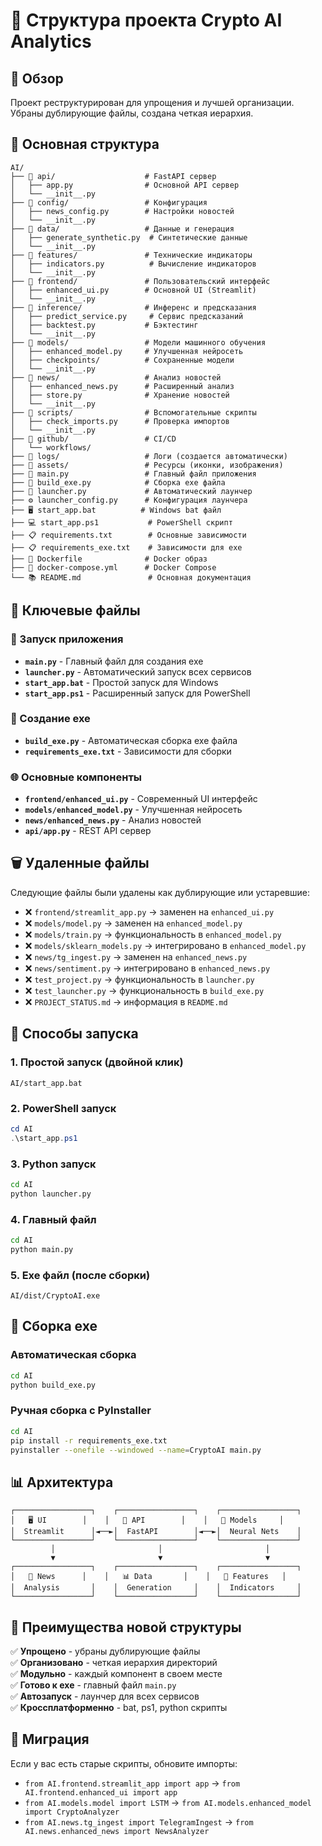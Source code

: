 # 📁 Структура проекта Crypto AI Analytics

## 🎯 Обзор
Проект реструктурирован для упрощения и лучшей организации. Убраны дублирующие файлы, создана четкая иерархия.

## 📂 Основная структура

```
AI/
├── 📁 api/                    # FastAPI сервер
│   ├── app.py                # Основной API сервер
│   └── __init__.py
├── 📁 config/                 # Конфигурация
│   ├── news_config.py        # Настройки новостей
│   └── __init__.py
├── 📁 data/                   # Данные и генерация
│   ├── generate_synthetic.py  # Синтетические данные
│   └── __init__.py
├── 📁 features/               # Технические индикаторы
│   ├── indicators.py          # Вычисление индикаторов
│   └── __init__.py
├── 📁 frontend/               # Пользовательский интерфейс
│   ├── enhanced_ui.py        # Основной UI (Streamlit)
│   └── __init__.py
├── 📁 inference/              # Инференс и предсказания
│   ├── predict_service.py     # Сервис предсказаний
│   ├── backtest.py           # Бэктестинг
│   └── __init__.py
├── 📁 models/                 # Модели машинного обучения
│   ├── enhanced_model.py     # Улучшенная нейросеть
│   ├── checkpoints/          # Сохраненные модели
│   └── __init__.py
├── 📁 news/                   # Анализ новостей
│   ├── enhanced_news.py      # Расширенный анализ
│   ├── store.py              # Хранение новостей
│   └── __init__.py
├── 📁 scripts/                # Вспомогательные скрипты
│   ├── check_imports.py      # Проверка импортов
│   └── __init__.py
├── 📁 github/                 # CI/CD
│   └── workflows/
├── 📁 logs/                   # Логи (создается автоматически)
├── 📁 assets/                 # Ресурсы (иконки, изображения)
├── 🚀 main.py                 # Главный файл приложения
├── 🔨 build_exe.py            # Сборка exe файла
├── 🚀 launcher.py             # Автоматический лаунчер
├── ⚙️ launcher_config.py      # Конфигурация лаунчера
├── 🖥️ start_app.bat          # Windows bat файл
├── 💻 start_app.ps1           # PowerShell скрипт
├── 📋 requirements.txt        # Основные зависимости
├── 📋 requirements_exe.txt    # Зависимости для exe
├── 🐳 Dockerfile              # Docker образ
├── 🐳 docker-compose.yml      # Docker Compose
└── 📚 README.md               # Основная документация
```

## 🎯 Ключевые файлы

### 🚀 Запуск приложения
- **`main.py`** - Главный файл для создания exe
- **`launcher.py`** - Автоматический запуск всех сервисов
- **`start_app.bat`** - Простой запуск для Windows
- **`start_app.ps1`** - Расширенный запуск для PowerShell

### 🔨 Создание exe
- **`build_exe.py`** - Автоматическая сборка exe файла
- **`requirements_exe.txt`** - Зависимости для сборки

### 🌐 Основные компоненты
- **`frontend/enhanced_ui.py`** - Современный UI интерфейс
- **`models/enhanced_model.py`** - Улучшенная нейросеть
- **`news/enhanced_news.py`** - Анализ новостей
- **`api/app.py`** - REST API сервер

## 🗑️ Удаленные файлы

Следующие файлы были удалены как дублирующие или устаревшие:
- ❌ `frontend/streamlit_app.py` → заменен на `enhanced_ui.py`
- ❌ `models/model.py` → заменен на `enhanced_model.py`
- ❌ `models/train.py` → функциональность в `enhanced_model.py`
- ❌ `models/sklearn_models.py` → интегрировано в `enhanced_model.py`
- ❌ `news/tg_ingest.py` → заменен на `enhanced_news.py`
- ❌ `news/sentiment.py` → интегрировано в `enhanced_news.py`
- ❌ `test_project.py` → функциональность в `launcher.py`
- ❌ `test_launcher.py` → функциональность в `build_exe.py`
- ❌ `PROJECT_STATUS.md` → информация в `README.md`

## 🚀 Способы запуска

### 1. Простой запуск (двойной клик)
```
AI/start_app.bat
```

### 2. PowerShell запуск
```powershell
cd AI
.\start_app.ps1
```

### 3. Python запуск
```bash
cd AI
python launcher.py
```

### 4. Главный файл
```bash
cd AI
python main.py
```

### 5. Exe файл (после сборки)
```
AI/dist/CryptoAI.exe
```

## 🔨 Сборка exe

### Автоматическая сборка
```bash
cd AI
python build_exe.py
```

### Ручная сборка с PyInstaller
```bash
cd AI
pip install -r requirements_exe.txt
pyinstaller --onefile --windowed --name=CryptoAI main.py
```

## 📊 Архитектура

```
┌─────────────────┐    ┌─────────────────┐    ┌─────────────────┐
│   🖥️ UI        │    │   🔌 API        │    │   🧠 Models     │
│  Streamlit      │◄──►│  FastAPI        │◄──►│  Neural Nets    │
└─────────────────┘    └─────────────────┘    └─────────────────┘
         │                       │                       │
         ▼                       ▼                       ▼
┌─────────────────┐    ┌─────────────────┐    ┌─────────────────┐
│   📰 News      │    │   📊 Data       │    │   🔧 Features   │
│  Analysis       │    │  Generation     │    │  Indicators     │
└─────────────────┘    └─────────────────┘    └─────────────────┘
```

## 🎯 Преимущества новой структуры

✅ **Упрощено** - убраны дублирующие файлы  
✅ **Организовано** - четкая иерархия директорий  
✅ **Модульно** - каждый компонент в своем месте  
✅ **Готово к exe** - главный файл `main.py`  
✅ **Автозапуск** - лаунчер для всех сервисов  
✅ **Кроссплатформенно** - bat, ps1, python скрипты  

## 🔄 Миграция

Если у вас есть старые скрипты, обновите импорты:
- `from AI.frontend.streamlit_app import app` → `from AI.frontend.enhanced_ui import app`
- `from AI.models.model import LSTM` → `from AI.models.enhanced_model import CryptoAnalyzer`
- `from AI.news.tg_ingest import TelegramIngest` → `from AI.news.enhanced_news import NewsAnalyzer`

